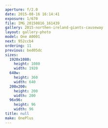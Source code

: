 ```yaml
---
aperture: f/2.0
date: 2015-08-16 16:14:41
exposure: 1/670
file: IMG_20150816_161439
gallery: 2015-northen-ireland-giants-causeway
layout: gallery-photo
model: One A0001
next: 952ccb4
ordering: 11
previous: bed05dc
sizes:
  1920x1080:
    height: 1080
    width: 1920
  640w:
    height: 360
    width: 640
  200x200:
    height: 200
    width: 200
  96x96:
    height: 96
    width: 96
title: null
make: OnePlus
---
```

